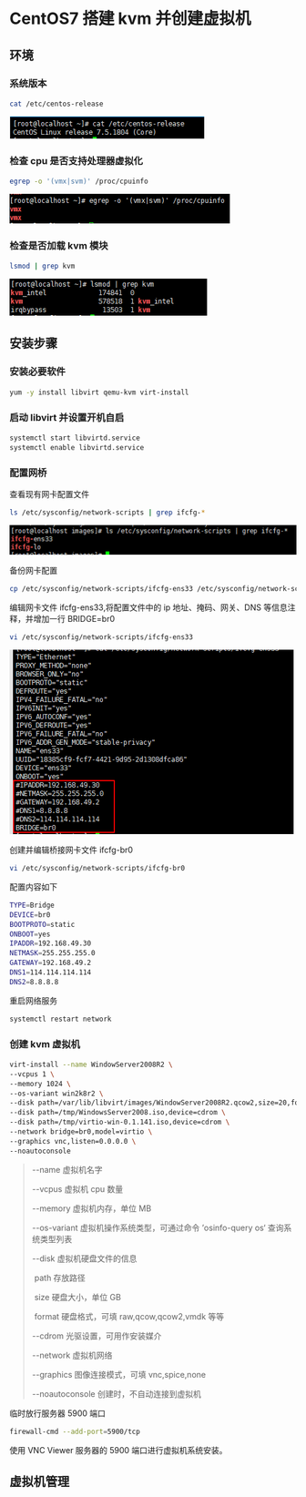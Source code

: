 # CentOS7 搭建 kvm 并创建虚拟机

## 环境

### 系统版本

```bash
cat /etc/centos-release
```

![](../.gitbook/assets/Snipaste_2018-10-18_14-16-45.png)

### 检查 cpu 是否支持处理器虚拟化

```bash
egrep -o '(vmx|svm)' /proc/cpuinfo
```

![](../.gitbook/assets/Snipaste_2018-10-18_14-02-41.png)

### 检查是否加载 kvm 模块

```bash
lsmod | grep kvm
```

![](../.gitbook/assets/Snipaste_2018-10-18_14-11-55.png)

## 安装步骤

### 安装必要软件

```bash
yum -y install libvirt qemu-kvm virt-install
```

### 启动 libvirt 并设置开机自启

```bash
systemctl start libvirtd.service
systemctl enable libvirtd.service
```

### 配置网桥

查看现有网卡配置文件

```bash
ls /etc/sysconfig/network-scripts | grep ifcfg-*
```

![1539844856994](../.gitbook/assets/1539844856994.png)

备份网卡配置

```bash
cp /etc/sysconfig/network-scripts/ifcfg-ens33 /etc/sysconfig/network-scripts/ifcfg-ens33.bak
```

编辑网卡文件 ifcfg-ens33,将配置文件中的 ip 地址、掩码、网关、DNS 等信息注释，并增加一行 BRIDGE=br0

```bash
vi /etc/sysconfig/network-scripts/ifcfg-ens33
```

![1539847045569](../.gitbook/assets/1539847045569.png)

创建并编辑桥接网卡文件 ifcfg-br0

```bash
vi /etc/sysconfig/network-scripts/ifcfg-br0
```

配置内容如下

```bash
TYPE=Bridge
DEVICE=br0
BOOTPROTO=static
ONBOOT=yes
IPADDR=192.168.49.30
NETMASK=255.255.255.0
GATEWAY=192.168.49.2
DNS1=114.114.114.114
DNS2=8.8.8.8
```

重启网络服务

```bash
systemctl restart network
```

### 创建 kvm 虚拟机

```bash
virt-install --name WindowServer2008R2 \
--vcpus 1 \
--memory 1024 \
--os-variant win2k8r2 \
--disk path=/var/lib/libvirt/images/WindowServer2008R2.qcow2,size=20,format=qcow2,bus=virtio \
--disk path=/tmp/WindowsServer2008.iso,device=cdrom \
--disk path=/tmp/virtio-win-0.1.141.iso,device=cdrom \
--network bridge=br0,model=virtio \
--graphics vnc,listen=0.0.0.0 \
--noautoconsole
```

> --name 虚拟机名字
>
> --vcpus 虚拟机 cpu 数量
>
> --memory 虚拟机内存，单位 MB
>
> --os-variant 虚拟机操作系统类型，可通过命令 ’osinfo-query os‘ 查询系统类型列表
>
> --disk 虚拟机硬盘文件的信息
>
> ​ path 存放路径
>
> ​ size 硬盘大小，单位 GB
>
> ​ format 硬盘格式，可填 raw,qcow,qcow2,vmdk 等等
>
> --cdrom 光驱设置，可用作安装媒介
>
> --network 虚拟机网络
>
> --graphics 图像连接模式，可填 vnc,spice,none
>
> --noautoconsole 创建时，不自动连接到虚拟机

临时放行服务器 5900 端口

```bash
firewall-cmd --add-port=5900/tcp
```

使用 VNC Viewer 服务器的 5900 端口进行虚拟机系统安装。

## 虚拟机管理
